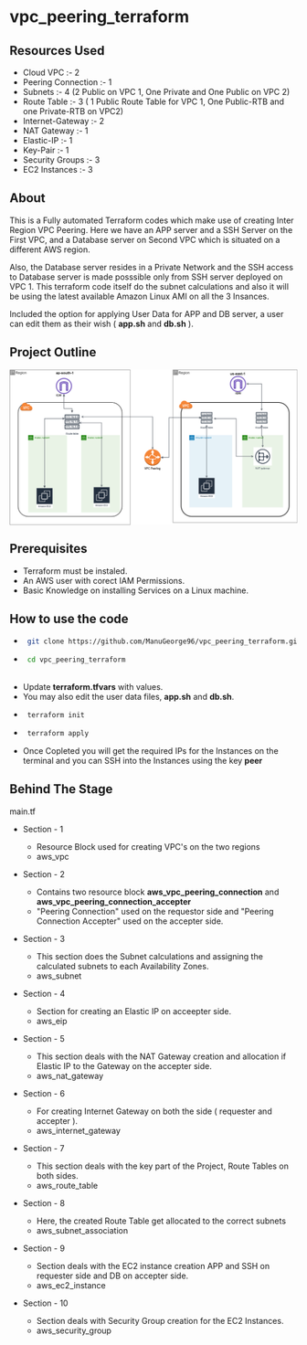 # vpc_peering_terraform

## Resources Used
 
- Cloud VPC :- 2 
- Peering Connection :- 1
- Subnets :- 4 (2 Public on VPC 1, One Private and One Public on VPC 2)
- Route Table :- 3 ( 1 Public Route Table for VPC 1, One Public-RTB and one Private-RTB on VPC2) 
- Internet-Gateway :- 2
- NAT Gateway :- 1
- Elastic-IP :- 1
- Key-Pair :- 1
- Security Groups :- 3 
- EC2 Instances :- 3

## About

This is a Fully automated Terraform codes which make use of creating Inter Region VPC Peering. Here we have an APP server and a SSH Server on the First VPC, and a Database server on Second VPC which is situated on a different AWS region.

Also, the Database server resides in a Private Network and the SSH access to Database server is made posssible only from SSH server deployed on VPC 1. This terraform code itself do the subnet calculations and also it will be using the latest available Amazon Linux AMI on all the 3 Insances.

Included the option for applying User Data for APP and DB server, a user can edit them as their wish ( <b>app.sh</b> and <b>db.sh</b> ).

## Project Outline

[<img align="center" alt="Unix" width="900" src="https://raw.githubusercontent.com/ManuGeorge96/ManuGeorge96/master/Tools/peering.drawio.png" />][ln]

## Prerequisites

- Terraform must be instaled.
- An AWS user with corect IAM Permissions.
- Basic Knowledge on installing Services on a Linux machine.

## How to use the code

 - ```sh  
    git clone https://github.com/ManuGeorge96/vpc_peering_terraform.git
   ```
 - ```sh  
    cd vpc_peering_terraform
   ```
   <br />
 - Update <b>terraform.tfvars</b> with values.
 - You may also edit the user data files, <b>app.sh</b> and <b>db.sh</b>.
   <br />
 - ```sh
    terraform init
   ``` 
 - ```sh   
    terraform apply
   ```  
 - Once Copleted you will get the required IPs for the Instances on the terminal and you can SSH into the Instances using the key <b>peer</b>

## Behind The Stage

   main.tf
- Section - 1
   -  Resource Block used for creating VPC's on the two regions
   -  aws_vpc

-  Section - 2
   -  Contains two resource block <b>aws_vpc_peering_connection</b> and <b>aws_vpc_peering_connection_accepter</b>
   -  "Peering Connection" used on the requestor side and "Peering Connection Accepter" used on the accepter side.

-  Section - 3
   -  This section does the Subnet calculations and assigning the calculated subnets to each Availability Zones.
   -  aws_subnet

-  Section - 4
   -  Section for creating an Elastic IP on acceepter side.
   -  aws_eip

-  Section - 5
   -  This section deals with the NAT Gateway creation and allocation if Elastic IP to the Gateway on the accepter side.
   -  aws_nat_gateway

-  Section - 6
   -  For creating Internet Gateway on both the side ( requester and accepter ).
   -  aws_internet_gateway

-  Section - 7
   -  This section deals with the key part of the Project, Route Tables on both sides.
   -  aws_route_table
  
-  Section - 8
   -  Here, the created Route Table get allocated to the correct subnets
   -  aws_subnet_association

-  Section - 9
   -  Section deals with the EC2 instance creation APP and SSH on requester side and DB on accepter side.
   -  aws_ec2_instance

-  Section - 10
   -  Section deals with Security Group creation for the EC2 Instances.
   -  aws_security_group









[ln]: https://www.linkedin.com/in/manu-george-03453613a
